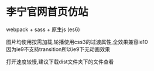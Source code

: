 # 李宁官网首页仿站

webpack + sass + 原生js (es6)

图片均使用按需加载,轮播使用css3的过渡属性,全效果兼容ie10   
因为ie9不支持transition所以ie9下无动画效果



打开速度较慢,建议下载dist文件夹下的文件查看